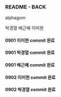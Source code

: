 ### README - BACK

alphagom

박경열 
배근혜
이미현

#### 0901 이미현 commit 완료
#### 0901 박경열 commit 완료
#### 0901 배근혜 commit 완료

#### 0902 이미현 commit 완료
#### 0902 박경열 commit 완료
